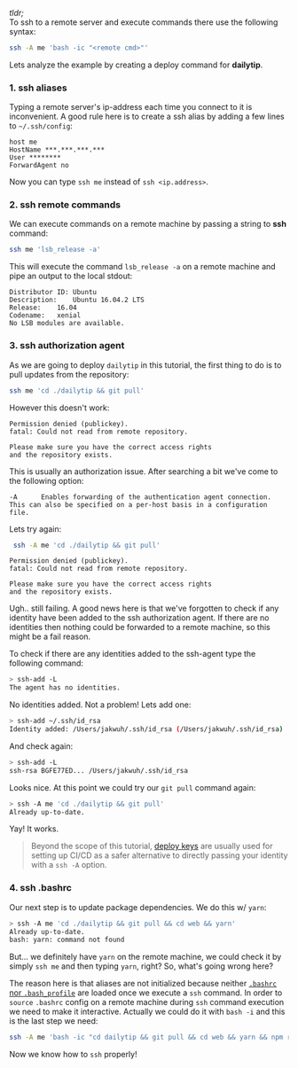 *tldr;*  
To ssh to a remote server and execute commands there use the following syntax:

```bash
ssh -A me 'bash -ic "<remote cmd>"'
```

Lets analyze the example by creating a deploy command for **dailytip**.

### 1. ssh aliases

Typing a remote server's ip-address each time you connect to it is inconvenient. A good rule here is to create a ssh alias by adding a few lines to `~/.ssh/config`:

```
host me
HostName ***.***.***.***
User ********
ForwardAgent no
```

Now you can type `ssh me` instead of `ssh <ip.address>`.

### 2. ssh remote commands

We can execute commands on a remote machine by passing a string to **ssh** command:

```bash
ssh me 'lsb_release -a'
```

This will execute the command `lsb_release -a` on a remote machine and pipe an output to the local stdout:

```
Distributor ID:	Ubuntu
Description:	Ubuntu 16.04.2 LTS
Release:	16.04
Codename:	xenial
No LSB modules are available.
```

### 3. ssh authorization agent

As we are going to deploy `dailytip` in this tutorial, the first thing to do is to pull updates from the repository:

```bash
ssh me 'cd ./dailytip && git pull'
```

However this doesn't work:

```
Permission denied (publickey).
fatal: Could not read from remote repository.

Please make sure you have the correct access rights
and the repository exists.
```

This is usually an authorization issue. After searching a bit we've come to the following option:

```
-A      Enables forwarding of the authentication agent connection.  This can also be specified on a per-host basis in a configuration file.
```

Lets try again:

```bash
 ssh -A me 'cd ./dailytip && git pull'
```

```
Permission denied (publickey).
fatal: Could not read from remote repository.

Please make sure you have the correct access rights
and the repository exists.
```

Ugh.. still failing. A good news here is that we've forgotten to check if any identity have been added to the ssh authorization agent. If there are no identities then nothing could be forwarded to a remote machine, so this might be a fail reason.

To check if there are any identities added to the ssh-agent type the following command:


```bash
> ssh-add -L
The agent has no identities.
```

No identities added. Not a problem! Lets add one:

```bash
> ssh-add ~/.ssh/id_rsa
Identity added: /Users/jakwuh/.ssh/id_rsa (/Users/jakwuh/.ssh/id_rsa)
```

And check again:

```bash
> ssh-add -L
ssh-rsa BGFE77ED... /Users/jakwuh/.ssh/id_rsa
```

Looks nice. At this point we could try our `git pull` command again:

```bash
> ssh -A me 'cd ./dailytip && git pull'
Already up-to-date.
```

Yay! It works.

> Beyond the scope of this tutorial, [deploy keys](https://developer.github.com/v3/guides/managing-deploy-keys/) are usually used for setting up CI/CD as a safer alternative to directly passing your identity with a `ssh -A` option.

### 4. ssh .bashrc

Our next step is to update package dependencies. We do this w/ `yarn`:

```bash
> ssh -A me 'cd ./dailytip && git pull && cd web && yarn'
Already up-to-date.
bash: yarn: command not found
```

But... we definitely have `yarn` on the remote machine, we could check it by simply `ssh me` and then typing `yarn`, right? So, what's going wrong here?

The reason here is that aliases are not initialized because neither [`.bashrc` nor `.bash_profile`](https://apple.stackexchange.com/a/51038) are loaded once we execute a `ssh` command. In order to `source` `.bashrc` config on a remote machine during `ssh` command execution we need to make it interactive. Actually we could do it with `bash -i` and this is the last step we need:

```bash
ssh -A me 'bash -ic "cd dailytip && git pull && cd web && yarn && npm run webpack && pm2 restart dailytip"'
```

Now we know how to `ssh` properly!
